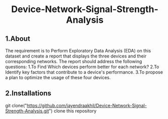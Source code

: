 <h1><center>  Device-Network-Signal-Strength-Analysis</center></h1>

<h2>1.About</h2>
The requirement is to Perform Exploratory Data Analysis (EDA) on this dataset and create a report that displays the three devices and their corresponding networks. The report should address the following questions:
1.To Find Which devices perform better for each network?
2.To Identify key factors that contribute to a device's performance.
3.To propose a plan to optimize the usage of these four devices.
<h2>2.Installations</h2>

git clone("https://github.com/jayendraakhil/Device-Network-Signal-Strength-Analysis.git")
clone this repository
